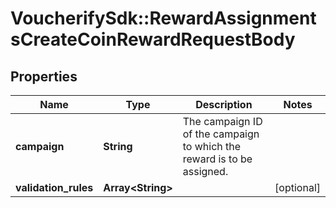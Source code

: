 # VoucherifySdk::RewardAssignmentsCreateCoinRewardRequestBody

## Properties

| Name | Type | Description | Notes |
| ---- | ---- | ----------- | ----- |
| **campaign** | **String** | The campaign ID of the campaign to which the reward is to be assigned. |  |
| **validation_rules** | **Array&lt;String&gt;** |  | [optional] |

